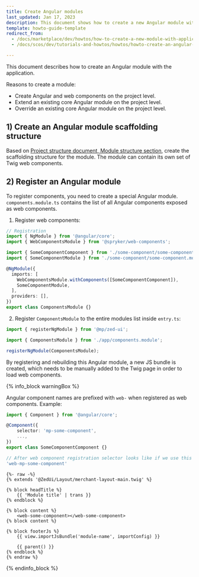 ```yaml
---
title: Create Angular modules
last_updated: Jan 17, 2023
description: This document shows how to create a new Angular module with the application
template: howto-guide-template
redirect_from:
  - /docs/marketplace/dev/howtos/how-to-create-a-new-module-with-application.html
  - /docs/scos/dev/tutorials-and-howtos/howtos/howto-create-an-angular-module-with-application.html

---
```


This document describes how to create an Angular module with the application.

Reasons to create a module:

- Create Angular and web components on the project level.
- Extend an existing core Angular module on the project level.
- Override an existing core Angular module on the project level.

## 1) Create an Angular module scaffolding structure

Based on [Project structure document, Module structure section](/docs/scos/dev/front-end-development/{{site.version}}/marketplace/project-structure.html#module-structure), create the scaffolding structure for the module.
The module can contain its own set of Twig web components.

## 2) Register an Angular module

To register components, you need to create a special Angular module. `components.module.ts` contains the list of all Angular components exposed as web components.

1. Register web components:

```ts
// Registration
import { NgModule } from '@angular/core';
import { WebComponentsModule } from '@spryker/web-components';

import { SomeComponentComponent } from './some-component/some-component.component';
import { SomeComponentModule } from './some-component/some-component.module';

@NgModule({
  imports: [
    WebComponentsModule.withComponents([SomeComponentComponent]),
    SomeComponentModule,
  ],
  providers: [],
})
export class ComponentsModule {}
```

2. Register `ComponentsModule` to the entire modules list inside `entry.ts`:

```ts
import { registerNgModule } from '@mp/zed-ui';

import { ComponentsModule } from './app/components.module';

registerNgModule(ComponentsModule);
```

By registering and rebuilding this Angular module, a new JS bundle is created, which needs to be manually added to the Twig page in order to load web components.

{% info_block warningBox %}

Angular component names are prefixed with `web-` when registered as web components. Example:

```ts
import { Component } from '@angular/core';

@Component({
    selector: 'mp-some-component',
    ...,
})
export class SomeComponentComponent {}

// After web component registration selector looks like if we use this component as web inside a twig file:
'web-mp-some-component'
```

```twig
{%- raw -%}
{% extends '@ZedUi/Layout/merchant-layout-main.twig' %}

{% block headTitle %}
    {{ 'Module title' | trans }}
{% endblock %}

{% block content %}
    <web-some-component></web-some-component>
{% block content %}

{% block footerJs %}
    {{ view.importJsBundle('module-name', importConfig) }}

    {{ parent() }}
{% endblock %}
{% endraw %}
```

{% endinfo_block %}
